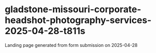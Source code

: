 # gladstone-missouri-corporate-headshot-photography-services-2025-04-28-t811s
Landing page generated from form submission on 2025-04-28
